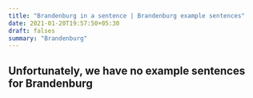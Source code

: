 ```yaml
---
title: "Brandenburg in a sentence | Brandenburg example sentences"
date: 2021-01-20T19:57:50+05:30
draft: falses
summary: "Brandenburg"
---
```

## Unfortunately, we have no example sentences for Brandenburg                 
